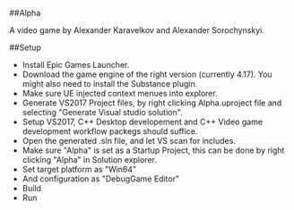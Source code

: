 ##Alpha

A video game by Alexander Karavelkov and Alexander Sorochynskyi.


##Setup
- Install Epic Games Launcher.
- Download the game engine of the right version (currently 4.17). You might also need to install the Substance plugin.
- Make sure UE injected context menues into explorer.
- Generate VS2017 Project files, by right clicking Alpha.uproject file and selecting "Generate Visual studio solution".
- Setup VS2017, C++ Desktop developement and C++ Video game development workflow packegs should suffice.
- Open the generated .sln file, and let VS scan for includes. 
- Make sure "Alpha" is set as a Startup Project, this can be done by right clicking "Alpha" in Solution explorer.
- Set target platform as "Win64"
- And configuration as "DebugGame Editor"
- Build
- Run
